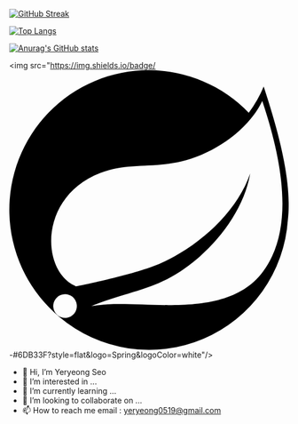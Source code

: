 
[![GitHub Streak](https://streak-stats.demolab.com?user=yeryeong0519&theme=cobalt&hide_border=true)](https://git.io/streak-stats)

[![Top Langs](https://github-readme-stats.vercel.app/api/top-langs/?username=yeryeong0519)](https://github.com/anuraghazra/github-readme-stats)

[![Anurag's GitHub stats](https://github-readme-stats.vercel.app/api?username=yeryeong0519)](https://github.com/anuraghazra/github-readme-stats)

<img src="https://img.shields.io/badge/<svg role="img" viewBox="0 0 24 24" xmlns="http://www.w3.org/2000/svg"><title>Spring</title><path d="M21.8537 1.4158a10.4504 10.4504 0 0 1-1.284 2.2471A11.9666 11.9666 0 1 0 3.8518 20.7757l.4445.3951a11.9543 11.9543 0 0 0 19.6316-8.2971c.3457-3.0126-.568-6.8649-2.0743-11.458zM5.5805 20.8745a1.0174 1.0174 0 1 1-.1482-1.4323 1.0396 1.0396 0 0 1 .1482 1.4323zm16.1991-3.5806c-2.9385 3.9263-9.2601 2.5928-13.2852 2.7904 0 0-.7161.0494-1.4323.1481 0 0 .2717-.1234.6174-.2469 2.8398-.9877 4.1732-1.1853 5.9018-2.0743 3.2349-1.6545 6.4698-5.2844 7.1118-9.0379-1.2347 3.6053-4.9881 6.7167-8.3959 7.9761-2.3459.8643-6.5685 1.7039-6.5685 1.7039l-.1729-.0988c-2.8645-1.4076-2.9632-7.6304 2.2718-9.6306 2.2966-.889 4.4696-.395 6.9637-.9877 2.6422-.6174 5.7043-2.5929 6.939-5.1857 1.3828 4.1732 3.062 10.643.0493 14.6434z"/></svg>-#6DB33F?style=flat&logo=Spring&logoColor=white"/>


- 👋 Hi, I’m Yeryeong Seo
- 👀 I’m interested in ...
- 🌱 I’m currently learning ...
- 💞️ I’m looking to collaborate on ...
- 📫 How to reach me email : yeryeong0519@gmail.com
